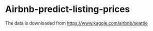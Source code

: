 # Airbnb-predict-listing-prices

The data is downloaded from 
https://www.kaggle.com/airbnb/seattle
